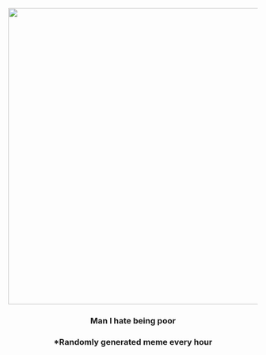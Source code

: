 <p align="center">
        <img src="https://i.redd.it/caov5z162ya91.gif" width="600" height="600">
        </p>
        <h3 align="center">Man I hate being poor</h3>
        <h3 align="center">*Randomly generated meme every hour</h3>
    